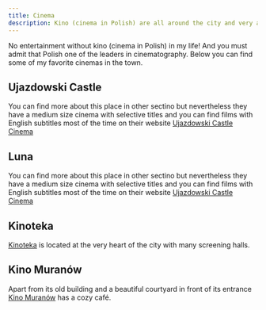 ```yaml
---
title: Cinema
description: Kino (cinema in Polish) are all around the city and very active. 
---
```


No entertainment without kino (cinema in Polish) in my life! And you must admit that Polish one of the leaders in cinematography. Below you can find some of my favorite cinemas in the town.

## Ujazdowski Castle
You can find more about this place in other sectino but nevertheless they have a medium size cinema with selective titles and you can find films with English subtitles most of the time on their website [Ujazdowski Castle Cinema](https://u-jazdowski.pl/en/kino/)

## Luna
You can find more about this place in other sectino but nevertheless they have a medium size cinema with selective titles and you can find films with English subtitles most of the time on their website [Ujazdowski Castle Cinema](https://u-jazdowski.pl/en/kino/)

## Kinoteka
[Kinoteka](https://kinoteka.pl/) is located at the very heart of the city with many screening halls.

## Kino Muranów
Apart from its old building and a beautiful courtyard in front of its entrance [Kino Muranów](https://kinomuranow.pl/) has a cozy café. 

